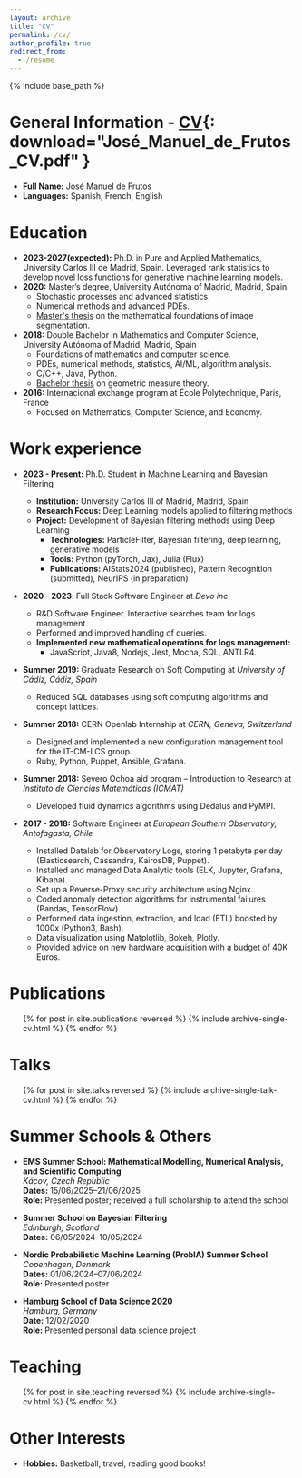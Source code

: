 ```yaml
---
layout: archive
title: "CV"
permalink: /cv/
author_profile: true
redirect_from:
  - /resume
---
```


{% include base_path %}

General Information - [CV](/files/cv.pdf){: download="José_Manuel_de_Frutos_CV.pdf" }
======
* **Full Name:** José Manuel de Frutos  
* **Languages:** Spanish, French, English  

Education
======
* **2023-2027(expected):** Ph.D. in Pure and Applied Mathematics, University Carlos III de Madrid, Spain. Leveraged rank statistics to develop novel loss functions for generative machine learning models.
* **2020:** Master’s degree, University Autónoma of Madrid, Madrid, Spain
  * Stochastic processes and advanced statistics.
  * Numerical methods and advanced PDEs.
  * [Master's thesis](/files/TFM2020_07_07jmdefrutos.pdf) on the mathematical foundations of image segmentation.
* **2018:** Double Bachelor in Mathematics and Computer Science, University Autónoma of Madrid, Madrid, Spain
  * Foundations of mathematics and computer science.
  * PDEs, numerical methods, statistics, AI/ML, algorithm analysis.
  * C/C++, Java, Python.
  * [Bachelor thesis](/files/TFG_MAT.pdf) on geometric measure theory.
* **2016:** Internacional exchange program at École Polytechnique, Paris, France
  * Focused on Mathematics, Computer Science, and Economy.


Work experience
======
* **2023 - Present:** Ph.D. Student in Machine Learning and Bayesian Filtering  
  * **Institution:** University Carlos III of Madrid, Madrid, Spain  
  * **Research Focus:** Deep Learning models applied to filtering methods  
  * **Project:** Development of Bayesian filtering methods using Deep Learning  
    * **Technologies:** ParticleFilter, Bayesian filtering, deep learning, generative models  
    * **Tools:** Python (pyTorch, Jax), Julia (Flux)  
    * **Publications:** AIStats2024 (published), Pattern Recognition (submitted), NeurIPS (in preparation)

* **2020 - 2023**: Full Stack Software Engineer at *Devo inc*
  * R&D Software Engineer. Interactive searches team for logs management.
  * Performed and improved handling of queries.
  * **Implemented new mathematical operations for logs management:**
    * JavaScript, Java8, Nodejs, Jest, Mocha, SQL, ANTLR4.
* **Summer 2019:** Graduate Research on Soft Computing at *University of Cádiz, Cádiz, Spain*
  * Reduced SQL databases using soft computing algorithms and concept lattices.
* **Summer 2018:** CERN Openlab Internship at *CERN, Geneva, Switzerland*
  * Designed and implemented a new configuration management tool for the IT-CM-LCS group.
  * Ruby, Python, Puppet, Ansible, Grafana.
* **Summer 2018:** Severo Ochoa aid program – Introduction to Research at *Instituto de Ciencias Matemáticas (ICMAT)*
  * Developed fluid dynamics algorithms using Dedalus and PyMPI.
* **2017 - 2018:** Software Engineer at *European Southern Observatory, Antofagasta, Chile*
  * Installed Datalab for Observatory Logs, storing 1 petabyte per day (Elasticsearch, Cassandra, KairosDB, Puppet).
  * Installed and managed Data Analytic tools (ELK, Jupyter, Grafana, Kibana).
  * Set up a Reverse-Proxy security architecture using Nginx.
  * Coded anomaly detection algorithms for instrumental failures (Pandas, TensorFlow).
  * Performed data ingestion, extraction, and load (ETL) boosted by 1000x (Python3, Bash).
  * Data visualization using Matplotlib, Bokeh, Plotly.
  * Provided advice on new hardware acquisition with a budget of 40K Euros.
  
Publications
======
  <ul>{% for post in site.publications reversed %}
    {% include archive-single-cv.html %}
  {% endfor %}</ul>
  
Talks
======
  <ul>{% for post in site.talks reversed %}
    {% include archive-single-talk-cv.html  %}
  {% endfor %}</ul>

Summer Schools & Others
======

- **EMS Summer School: Mathematical Modelling, Numerical Analysis, and Scientific Computing**  
  *Kácov, Czech Republic*  
  **Dates:** 15/06/2025–21/06/2025  
  **Role:** Presented poster; received a full scholarship to attend the school

- **Summer School on Bayesian Filtering**  
  *Edinburgh, Scotland*  
  **Dates:** 06/05/2024–10/05/2024

- **Nordic Probabilistic Machine Learning (ProbIA) Summer School**  
  *Copenhagen, Denmark*  
  **Dates:** 01/06/2024–07/06/2024  
  **Role:** Presented poster

- **Hamburg School of Data Science 2020**  
  *Hamburg, Germany*  
  **Date:** 12/02/2020  
  **Role:** Presented personal data science project
  
Teaching
======
  <ul>{% for post in site.teaching reversed %}
    {% include archive-single-cv.html %}
  {% endfor %}</ul>
  
Other Interests
======
* **Hobbies:** Basketball, travel, reading good books!
